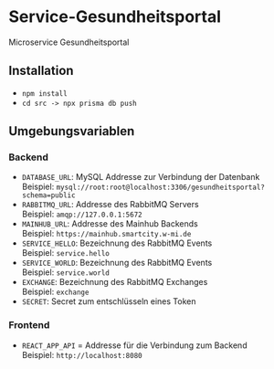# Service-Gesundheitsportal
Microservice Gesundheitsportal

## Installation
* `npm install`
* `cd src -> npx prisma db push`

## Umgebungsvariablen

### Backend
* `DATABASE_URL`: MySQL Addresse zur Verbindung der Datenbank <br>
Beispiel: `mysql://root:root@localhost:3306/gesundheitsportal?schema=public`
* `RABBITMQ_URL`: Addresse des RabbitMQ Servers <br>
Beispiel: `amqp://127.0.0.1:5672`
* `MAINHUB_URL`: Addresse des Mainhub Backends <br>
Beispiel: `https://mainhub.smartcity.w-mi.de`
* `SERVICE_HELLO`: Bezeichnung des RabbitMQ Events <br>
Beispiel: `service.hello`
* `SERVICE_WORLD`: Bezeichnung des RabbitMQ Events <br>
Beispiel: `service.world`
* `EXCHANGE`: Bezeichnung des RabbitMQ Exchanges <br>
Beispiel: `exchange`
* `SECRET`: Secret zum entschlüsseln eines Token <br>

### Frontend
* `REACT_APP_API` = Addresse für die Verbindung zum Backend <br>
Beispiel: `http://localhost:8080`